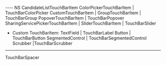 

---- NS
CandidateListTouchBarItem
ColorPickerTouchBarItem          | TouchBarColorPicker
CustomTouchBarItem               |
GroupTouchBarItem                | TouchBarGroup
PopoverTouchBarItem              | TouchBarPopover
SharingServicePickerTouchBarItem |
SliderTouchBarItem               | TouchBarSlider

- Custom TouchBarItem:
TextField                      | TouchBarLabel
Button                         | TouchBarButton
SegmentedControl               | TouchBarSegmentedControl
Scrubber                       |TouchBarScrubber
-----

TouchBarSpacer
